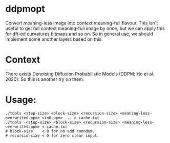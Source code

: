 # ddpmopt
Convert meaning-less image into context meaning-full flavour.
This isn't useful to get full context meaning-full image by once, but we can apply this for dft-ed curvatures bitmaps and so on. So in general use, we should implement some another layers based on this.

# Context
There exists Denoising Diffusion Probabilistic Models (DDPM; Ho et al. 2020). So this is another try on them.

# Usage:
    ./tools <step-size> <block-size> <recursion-size> <meaning-less-overwrited.ppm> <in0.ppm> ... > cache.txt
    ./tools -<step-size> <block-size> <recursion-size> <meaning-less-overwrited.ppm> < cache.txt
    # block-size    < 0 for no add ranndom.
    # recursio-size < 0 for zero clear input.
